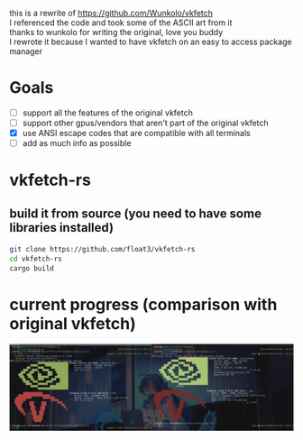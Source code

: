 this is a rewrite of https://github.com/Wunkolo/vkfetch \
I referenced the code and took some of the ASCII art from it \
thanks to wunkolo for writing the original, love you buddy \
I rewrote it because I wanted to have vkfetch on an easy to access package manager

# Goals
- [ ] support all the features of the original vkfetch
- [ ] support other gpus/vendors that aren't part of the original vkfetch
- [x] use ANSI escape codes that are compatible with all terminals
- [ ] add as much info as possible

# vkfetch-rs

<!-- you can install this with cargo

```sh
cargo install vkfetch-rs
``` -->

## build it from source (you need to have some libraries installed)

```sh
git clone https://github.com/float3/vkfetch-rs
cd vkfetch-rs
cargo build
```

# current progress (comparison with original vkfetch)

![ZO59XD7.png](./Z059XD7.png)